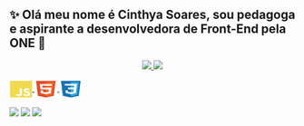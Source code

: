 ## ✨ Olá meu nome é Cinthya Soares, sou pedagoga e aspirante a desenvolvedora de Front-End pela ONE 🌸
  <div align="center">
  <a href="https://github.com/CinthyaSSoares">
  <img height="180em" src="https://github-readme-stats.vercel.app/api?username=CinthyaSSoares&show_icons=true&theme=dracula&include_all_commits=true&count_private=true"/>
  <img height="180em" src="https://github-readme-stats.vercel.app/api/top-langs/?username=CinthyaSSoares&layout=compact&langs_count=7&theme=dracula"/>
</div>  
  <div style="display: inline_block"><br>
    <img align="center" alt="Cinthya-Js" height="30" width="40" src="https://raw.githubusercontent.com/devicons/devicon/master/icons/javascript/javascript-plain.svg">
    <img align="center" alt="Cinthya-HTML" height="30" width="40" src="https://raw.githubusercontent.com/devicons/devicon/master/icons/html5/html5-original.svg">
    <img align="center" alt="Cinthya-CSS" height="30" width="40" src="https://raw.githubusercontent.com/devicons/devicon/master/icons/css3/css3-original.svg">
  </div>
  <br>
  <div> 
    <a href="https://instagram.com/cinthyadasilvasoares/" target="_blank"><img src="https://img.shields.io/badge/-Instagram-%23E4405F?style=for-the-badge&logo=instagram&logoColor=white" target="_blank"></a>
    <a href = "mailto:cinthyadasilvasoares@outlook.com"><img src="https://img.shields.io/badge/Microsoft_Outlook-0078D4?style=for-the-badge&logo=microsoft-outlook&logoColor=white"></a>
    <a href="https://www.linkedin.com/in/cinthya-da-silva-soares/" target="_blank"><img src="https://img.shields.io/badge/-LinkedIn-%230077B5?style=for-the-badge&logo=linkedin&logoColor=white" target="_blank"></a>
  </div>

